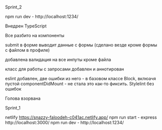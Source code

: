 Sprint_2

npm run dev - http://localhost:1234/

Внедрен TypeScript

Все разбито на компоненты

submit  в форме выводит данные с формы (сделано везде кроме формы с файлом в профиле)

добавлена валидация на все инпуты кроме файла

класс  для работы с запросами добавлен и аннотирован

eslint добавлен, две ошибки из него - в базовом классе Block, вклюачя пустой componentDidMount - не стала это как-то фиксить. 
Stylelint без ошибок

Голова взорвана

Sprint_1

netlify   https://snazzy-faloodeh-c041ac.netlify.app/
npm run start - express http://localhost:3000/
npm run dev - http://localhost:1234/
